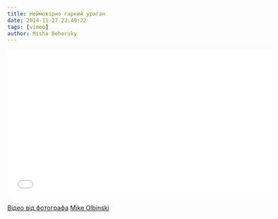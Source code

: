 ```yaml
---
title: Неймовірно гарний ураган
date: 2014-11-27 22:49:22
tags: [vimeo]
author: Misha Behersky
---
```


<iframe src="//player.vimeo.com/video/67995158?title=0&amp;byline=0&amp;portrait=0" width="600" height="337" frameborder="0" webkitallowfullscreen mozallowfullscreen allowfullscreen></iframe>
<p><a href="http://vimeo.com/67995158">Відео від фотографа</a> <a href="http://vimeo.com/mikeolbinski">Mike Olbinski</a></p>